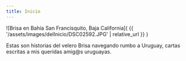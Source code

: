 ```yaml
---
title: Inicio
---
```

![Brisa en Bahía San Francisquito, Baja California](
  {{ '/assets/images/delInicio/DSC02592.JPG' | relative_url }}
)

Estas son historias del velero Brisa navegando rumbo a Uruguay,
cartas escritas a mis queridas amig@s uruguayas.
